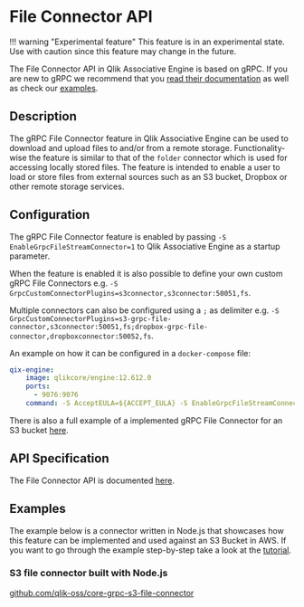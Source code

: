 # File Connector API

!!! warning "Experimental feature"
    This feature is in an experimental state. Use with caution
    since this feature may change in the future.

The File Connector API in Qlik Associative Engine is based on gRPC.
If you are new to gRPC we recommend that you [read their documentation](https://grpc.io/docs/)
as well as check our [examples](#examples).

## Description

The gRPC File Connector feature in Qlik Associative Engine can be used to download and upload files
to and/or from a remote storage.
Functionality-wise the feature is similar to that of the `folder` connector which is used for accessing locally stored files.
The feature is intended to enable a user to load or store files from external sources
such as an S3 bucket, Dropbox or other remote storage services.

## Configuration

The gRPC File Connector feature is enabled by passing `-S EnableGrpcFileStreamConnector=1`
to Qlik Associative Engine as a startup parameter.

When the feature is enabled it is also possible to define your own custom gRPC File Connectors e.g. `-S GrpcCustomConnectorPlugins=s3connector,s3connector:50051,fs`.

Multiple connectors can also be configured using a `;` as delimiter e.g. `-S GrpcCustomConnectorPlugins=s3-grpc-file-connector,s3connector:50051,fs;dropbox-grpc-file-connector,dropboxconnector:50052,fs`.

An example on how it can be configured in a `docker-compose` file:

```yaml
qix-engine:
    image: qlikcore/engine:12.612.0
    ports:
      - 9076:9076
    command: -S AcceptEULA=${ACCEPT_EULA} -S EnableGrpcFileStreamConnector=1 -S GrpcConnectorPlugins="s3-grpc-file-connector,s3-grpc-file-connector:50051,fs"
```

There is also a full example of a implemented gRPC File Connector for an S3 bucket [here](https://github.com/qlik-oss/core-grpc-s3-file-connector).

## API Specification

The File Connector API is documented [here](./file-connector-api.md).

## Examples

The example below is a connector written in Node.js
that showcases how this feature can be implemented and used against an S3 Bucket in AWS.
If you want to go through the example step-by-step take a look at the [tutorial](../../../../tutorials/data-loading/remote-files.md).

### S3 file connector built with Node.js

[github.com/qlik-oss/core-grpc-s3-file-connector](https://github.com/qlik-oss/core-grpc-s3-file-connector)
